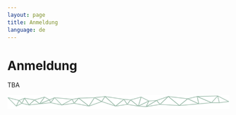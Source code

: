 ```yaml
---
layout: page
title: Anmeldung
language: de
---
```


# Anmeldung

TBA

![Separator](../images/separator.png)